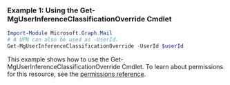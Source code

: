 ### Example 1: Using the Get-MgUserInferenceClassificationOverride Cmdlet
```powershell
Import-Module Microsoft.Graph.Mail
# A UPN can also be used as -UserId.
Get-MgUserInferenceClassificationOverride -UserId $userId
```
This example shows how to use the Get-MgUserInferenceClassificationOverride Cmdlet.
To learn about permissions for this resource, see the [permissions reference](/graph/permissions-reference).
